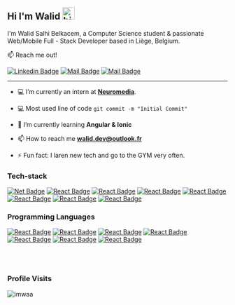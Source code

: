 ## Hi I'm Walid <img src="https://user-images.githubusercontent.com/1303154/88677602-1635ba80-d120-11ea-84d8-d263ba5fc3c0.gif" width="28px" alt="hi">

I'm Walid Salhi Belkacem, a Computer Science student &  passionate Web/Mobile Full - Stack Developer based in Liège, Belgium.


:mailbox: Reach me out!

[![Linkedin Badge](https://img.shields.io/badge/LinkedIn-0077B5?style=for-the-badge&logo=linkedin&logoColor=white)](https://www.linkedin.com/in/walid-salhi-belkacem/) [![Mail Badge](https://img.shields.io/badge/Microsoft_Outlook-0078D4?style=for-the-badge&logo=microsoft-outlook&logoColor=white)](mailto:walid.dev@outlook.fr)
 [![Mail Badge](https://img.shields.io/badge/Discord-7289DA?style=for-the-badge&logo=discord&logoColor=white)](https://instagram.com/islempenywis)

<!-- TODO: Add last video link -->
****
- 💻 I’m currently an intern at [**Neuromedia**](https://neuromedia.io/).
- :computer: Most used line of code `git commit -m "Initial Commit"`
- 🌱 I’m currently learning **Angular & Ionic**

- 📫 How to reach me **walid.dev@outlook.fr**
- ⚡ Fun fact: I laren new tech and go to the GYM very often.

### Tech-stack
[![Net Badge](https://img.shields.io/badge/.NET-5C2D91?style=for-the-badge&logo=.net&logoColor=white)](#)
[![React Badge](https://img.shields.io/badge/Angular-DD0031?style=for-the-badge&logo=angular&logoColor=white)](#)
[![React Badge](https://img.shields.io/badge/Node.js-43853D?style=for-the-badge&logo=node.js&logoColor=white)](#)
[![React Badge](https://img.shields.io/badge/PHP-777BB4?style=for-the-badge&logo=php&logoColor=white)](#)
[![React Badge](https://img.shields.io/badge/Bootstrap-563D7C?style=for-the-badge&logo=bootstrap&logoColor=white)](#)
[![React Badge](https://img.shields.io/badge/Flutter-02569B?style=for-the-badge&logo=flutter&logoColor=white)](#)
[![React Badge](https://img.shields.io/badge/Microsoft_SQL_Server-CC2927?style=for-the-badge&logo=microsoft-sql-server&logoColor=white)](#)
[![React Badge](https://img.shields.io/badge/MongoDB-4EA94B?style=for-the-badge&logo=mongodb&logoColor=white)](#)

### Programming Languages
[![React Badge](https://img.shields.io/badge/C%23-239120?style=for-the-badge&logo=c-sharp&logoColor=white)](#)
[![React Badge](https://img.shields.io/badge/C-00599C?style=for-the-badge&logo=c&logoColor=white)](#)
[![React Badge](https://img.shields.io/badge/JavaScript-F7DF1E?style=for-the-badge&logo=javascript&logoColor=black)](#)
[![React Badge](https://img.shields.io/badge/PHP-777BB4?style=for-the-badge&logo=php&logoColor=white)](#)
[![React Badge](https://img.shields.io/badge/HTML5-E34F26?style=for-the-badge&logo=html5&logoColor=white)](#)
[![React Badge](https://img.shields.io/badge/CSS3-1572B6?style=for-the-badge&logo=css3&logoColor=white)](#)
[![React Badge](https://img.shields.io/badge/Dart-0175C2?style=for-the-badge&logo=dart&logoColor=white)](#)


<br />
<br />

<!-- #### CV/Resume
- :paperclip: [My Resume/CV](https://github.com/ipenywis/ipenywis/blob/master/resumes/resume%20v1.0.pdf) -->


### Profile Visits 
<p align="left"> <img src="https://komarev.com/ghpvc/?username=imwaa&label=Profile%20views&color=0e75b6&style=flat" alt="imwaa" /> </p>

<!-- <p><img align="left" src="https://github-readme-stats.vercel.app/api/top-langs?username=imwaa&show_icons=true&locale=en&layout=compact" alt="imwaa" /></p> -->
